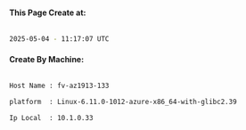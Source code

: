 
   
#### This Page Create at:

```bash

2025-05-04 - 11:17:07 UTC

```

#### Create By Machine:

```bash

Host Name : fv-az1913-133

platform  : Linux-6.11.0-1012-azure-x86_64-with-glibc2.39

Ip Local  : 10.1.0.33

```

